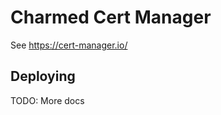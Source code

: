 Charmed Cert Manager
====================

See https://cert-manager.io/

Deploying
---------

TODO: More docs
